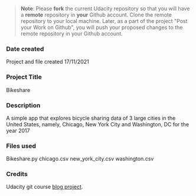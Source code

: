>**Note**: Please **fork** the current Udacity repository so that you will have a **remote** repository in **your** Github account. Clone the remote repository to your local machine. Later, as a part of the project "Post your Work on Github", you will push your proposed changes to the remote repository in your Github account.

### Date created
Project and file created 17/11/2021

### Project Title
Bikeshare

### Description
A simple app that explores bicycle sharing data of 3 large cities in the United States, namely, Chicago, New York City and Washington, DC  for the year 2017

### Files used
Bikeshare.py
chicago.csv
new_york_city.csv
washington.csv

### Credits
Udacity git course [blog project](https://github.com/udacity/course-git-blog-project).
